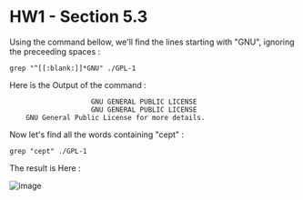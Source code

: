 # HW1 - Section 5.3

Using the command bellow, we'll find the lines starting with "GNU", ignoring the preceeding spaces :


```
grep "^[[:blank:]]*GNU" ./GPL-1
```

Here is the Output of the command :

```
                    GNU GENERAL PUBLIC LICENSE
                    GNU GENERAL PUBLIC LICENSE
    GNU General Public License for more details.
```

Now let's find all the words containing "cept" :

```
grep "cept" ./GPL-1
```

The result is Here :

![image](https://user-images.githubusercontent.com/50498845/201208976-c785111a-a3d8-4ea7-9372-4b81d3bfb0a6.png)
